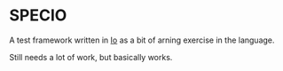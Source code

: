 SPECIO
=======

A test framework written in [Io](http://iolanguage.org/) as a bit of arning
exercise in the language.

Still needs a lot of work, but basically works.
